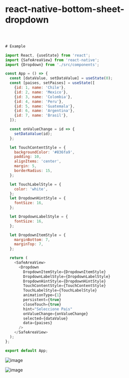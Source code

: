 # react-native-bottom-sheet-dropdown

``` javascript



# Example

import React, {useState} from 'react';
import {SafeAreaView} from 'react-native';
import {Dropdown} from './src/components';

const App = () => {
  const [dataValue, setDataValue] = useState(0);
  const [paises, setPaises] = useState([
    {id: 1, name: 'Chile'},
    {id: 2, name: 'Mexico'},
    {id: 3, name: 'Colombia'},
    {id: 4, name: 'Peru'},
    {id: 5, name: 'Guatemala'},
    {id: 6, name: 'Argentina'},
    {id: 7, name: 'Brasil'},
  ]);

  const onValueChange = id => {
    setDataValue(id);
  };

  let TouchContentStyle = {
    backgroundColor: '#836fa9',
    padding: 10,
    alignItems: 'center',
    margin: 5,
    borderRadius: 15,
  };

  let TouchLabelStyle = {
    color: 'white',
  };
  let DropdownHintStyle = {
    fontSize: 16,
  };

  let DropdownLabelStyle = {
    fontSize: 16,
  };

  let DropdownItemStyle = {
    marginBottom: 7,
    marginTop: 7,
  };

  return (
    <SafeAreaView>
      <Dropdown
        DropdownItemStyle={DropdownItemStyle}
        DropdownLabelStyle={DropdownLabelStyle}
        DropdownHintStyle={DropdownHintStyle}
        TouchContentStyle={TouchContentStyle}
        TouchLabelStyle={TouchLabelStyle}
        animationType={1}
        persistent={true}
        closeTouch={true}
        hint="Seleccione Pais"
        onValueChange={onValueChange}
        selected={dataValue}
        data={paises}
      />
    </SafeAreaView>
  );
};

export default App;
```
![image](https://user-images.githubusercontent.com/54526418/190272780-428198fd-a946-4aeb-a52e-5e28d9d4bdc3.png)

![image](https://user-images.githubusercontent.com/54526418/190272860-3aed457a-873a-4944-86bd-b3875bbe41e2.png)

